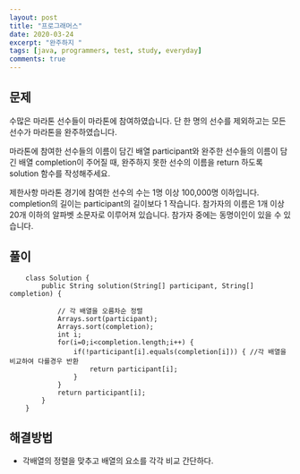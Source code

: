 ```yaml
---
layout: post
title: "프로그래머스"
date: 2020-03-24
excerpt: "완주하지 "
tags: [java, programmers, test, study, everyday]
comments: true
---
```



## 문제

수많은 마라톤 선수들이 마라톤에 참여하였습니다. 단 한 명의 선수를 제외하고는 모든 선수가 마라톤을 완주하였습니다.

마라톤에 참여한 선수들의 이름이 담긴 배열 participant와 완주한 선수들의 이름이 담긴 배열 completion이 주어질 때, 완주하지 못한 선수의 이름을 return 하도록 solution 함수를 작성해주세요.

제한사항
마라톤 경기에 참여한 선수의 수는 1명 이상 100,000명 이하입니다.
completion의 길이는 participant의 길이보다 1 작습니다.
참가자의 이름은 1개 이상 20개 이하의 알파벳 소문자로 이루어져 있습니다.
참가자 중에는 동명이인이 있을 수 있습니다.

## 풀이


```
    class Solution {
	    public String solution(String[] participant, String[] completion) {
	        
	        // 각 배열을 오름차순 정렬
	        Arrays.sort(participant);
	        Arrays.sort(completion);
	        int i;
	        for(i=0;i<completion.length;i++) {		
	        	if(!participant[i].equals(completion[i])) {	//각 배열을 비교하여 다를경우 반환
	        		return participant[i];
	        	}
	        }
	        return participant[i];			
	    }
	}
```

## 해결방법
* 각배열의 정렬을 맞추고 배열의 요소를 각각 비교 간단하다.
